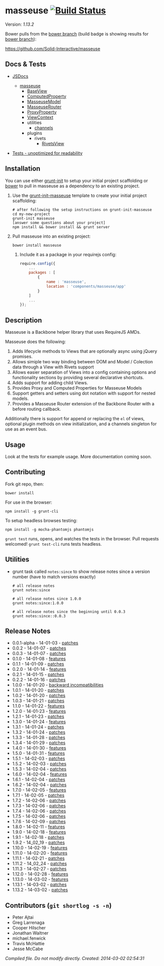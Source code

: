 # masseuse [![Build Status](https://travis-ci.org/Solid-Interactive/masseuse.png?branch=bower)](https://travis-ci.org/Solid-Interactive/masseuse)

Version: _1.13.2_

Bower pulls from the [bower branch](https://github.com/Solid-Interactive/masseuse/tree/bower) (build badge is showing results for [bower branch](https://github.com/Solid-Interactive/masseuse/tree/bower)):

https://github.com/Solid-Interactive/masseuse

## Docs & Tests

* [JSDocs](http://solid-interactive.github.io/masseuse/docs/)
    * [masseuse](http://solid-interactive.github.io/masseuse/docs/masseuse.html)
        * [BaseView](http://solid-interactive.github.io/masseuse/docs/BaseView.html)
        * [ComputedProperty](http://solid-interactive.github.io/masseuse/docs/ComputedProperty.html)
        * [MasseuseModel](http://solid-interactive.github.io/masseuse/docs/MasseuseModel.html)
        * [MasseuseRouter](http://solid-interactive.github.io/masseuse/docs/MasseuseRouter.html)
        * [ProxyProperty](http://solid-interactive.github.io/masseuse/docs/ProxyProperty.html)
        * [ViewContext](http://solid-interactive.github.io/masseuse/docs/ViewContext.html)
        * utilities
            * [channels](http://solid-interactive.github.io/masseuse/docs/channels.html)
        * plugins
            * rivets
                * [RivetsView](http://solid-interactive.github.io/masseuse/docs/RivetsView.html)

* [Tests - unoptimized for readability](http://solid-interactive.github.io/masseuse/tests/)


## Installation

You can use either [grunt-init](http://gruntjs.com/project-scaffolding) to setup your initial project scaffolding or [bower](http://bower.io/) to pull in masseuse as a dependency to an existing project.

   1. Use the [grunt-init-masseuse](https://github.com/Solid-Interactive/grunt-init-masseuse) template to create your  initial project scaffolding:

      ```
      # after following the setup instructions on grunt-init-masseuse
      cd my-new-project
      grunt-init masseuse
      [answer some questions about your project]
      npm install && bower install && grunt server
      ```

   1. Pull masseuse into an existing project:

      ```shell
      bower install masseuse
      ```

      1. Include it as a package in your requirejs config:

         ```javascript
         require.config({
             ...
             packages : [
                 {
                     name : 'masseuse',
                     location : 'components/masseuse/app'
                 }
             ]
             ...
         });
         ```

## Description

Masseuse is a Backbone helper library that uses RequireJS AMDs.

Masseuse does the following:

1. Adds lifecycle methods to Views that are optionally async using jQuery promises.
1. Allows simiple two way binding between DOM and Model / Colection data through a View with Rivets support
1. Allows easier separation of Views into a config containing options and functionality sections by providing several declarative shortcuts.
1. Adds support for adding child Views.
1. Provides Proxy and Computed Properties for Masseuse Models
1. Support getters and setters using dot notation with support for nested models.
1. Provides a Masseuse Router extension of the Backbone Router with a before routing callback.

Additionally there is support for append or replacing the `el` of views, optional plugin methods on view initialization,
and a channels singleton for use as an event bus.

## Usage

Look at the tests for example usage. More documentation coming soon.

## Contributing

Fork git repo, then:

```shell
bower install
```

For use in the browser:

```shell
npm install -g grunt-cli
```

To setup headless browses testing:

```shell
npm install -g mocha-phantomjs phantomjs
```

`grunt test` runs, opens, and watches the tests in the browser. Pull requests welcomed!
`grunt test-cli` runs tests headless.

## Utilities

* grunt task called `notes:since` to show release notes since a version number (have to match versions exactly)

    ```shell
    # all release notes
    grunt notes:since

    # all release notes since 1.0.0
    grunt notes:since:1.0.0

    # all release notes since the beginning until 0.0.3
    grunt notes:since::0.0.3
    ```

## Release Notes

* 0.0.1-alpha - 14-01-03 - [patches](https://github.com/Solid-Interactive/masseuse/tree/master/release_notes/0.0.1-alpha_14-01-03.md)
* 0.0.2 - 14-01-07 - [patches](https://github.com/Solid-Interactive/masseuse/tree/master/release_notes/0.0.2_14-01-07.md)
* 0.0.3 - 14-01-07 - [patches](https://github.com/Solid-Interactive/masseuse/tree/master/release_notes/0.0.3_14-01-07.md)
* 0.1.0 - 14-01-08 - [features](https://github.com/Solid-Interactive/masseuse/tree/master/release_notes/0.1.0_14-01-08.md)
* 0.1.1 - 14-01-09 - [patches](https://github.com/Solid-Interactive/masseuse/tree/master/release_notes/0.1.1_14-01-09.md)
* 0.2.0 - 14-01-14 - [features](https://github.com/Solid-Interactive/masseuse/tree/master/release_notes/0.2.0_14-01-14.md)
* 0.2.1 - 14-01-15 - [patches](https://github.com/Solid-Interactive/masseuse/tree/master/release_notes/0.2.1_14-01-15.md)
* 0.2.2 - 14-01-16 - [patches](https://github.com/Solid-Interactive/masseuse/tree/master/release_notes/0.2.2_14-01-16.md)
* 1.0.0 - 14-01-20 - [backward incompatibilities](https://github.com/Solid-Interactive/masseuse/tree/master/release_notes/1.0.0_14-01-20.md)
* 1.0.1 - 14-01-20 - [patches](https://github.com/Solid-Interactive/masseuse/tree/master/release_notes/1.0.1_14-01-20.md)
* 1.0.2 - 14-01-20 - [patches](https://github.com/Solid-Interactive/masseuse/tree/master/release_notes/1.0.2_14-01-20.md)
* 1.0.3 - 14-01-21 - [patches](https://github.com/Solid-Interactive/masseuse/tree/master/release_notes/1.0.3_14-01-21.md)
* 1.1.0 - 14-01-22 - [features](https://github.com/Solid-Interactive/masseuse/tree/master/release_notes/1.1.0_14-01-22.md)
* 1.2.0 - 14-01-23 - [features](https://github.com/Solid-Interactive/masseuse/tree/master/release_notes/1.2.0_14-01-23.md)
* 1.2.1 - 14-01-23 - [patches](https://github.com/Solid-Interactive/masseuse/tree/master/release_notes/1.2.1_14-01-23.md)
* 1.3.0 - 14-01-24 - [features](https://github.com/Solid-Interactive/masseuse/tree/master/release_notes/1.3.0_14-01-24.md)
* 1.3.1 - 14-01-24 - [patches](https://github.com/Solid-Interactive/masseuse/tree/master/release_notes/1.3.1_14-01-24.md)
* 1.3.2 - 14-01-24 - [patches](https://github.com/Solid-Interactive/masseuse/tree/master/release_notes/1.3.2_14-01-24.md)
* 1.3.3 - 14-01-28 - [patches](https://github.com/Solid-Interactive/masseuse/tree/master/release_notes/1.3.3_14-01-28.md)
* 1.3.4 - 14-01-29 - [patches](https://github.com/Solid-Interactive/masseuse/tree/master/release_notes/1.3.4_14-01-29.md)
* 1.4.0 - 14-01-30 - [features](https://github.com/Solid-Interactive/masseuse/tree/master/release_notes/1.4.0_14-01-30.md)
* 1.5.0 - 14-01-31 - [features](https://github.com/Solid-Interactive/masseuse/tree/master/release_notes/1.5.0_14-01-31.md)
* 1.5.1 - 14-02-03 - [patches](https://github.com/Solid-Interactive/masseuse/tree/master/release_notes/1.5.1_14-02-03.md)
* 1.5.2 - 14-02-03 - [patches](https://github.com/Solid-Interactive/masseuse/tree/master/release_notes/1.5.2_14-02-03.md)
* 1.5.3 - 14-02-04 - [patches](https://github.com/Solid-Interactive/masseuse/tree/master/release_notes/1.5.3_14-02-04.md)
* 1.6.0 - 14-02-04 - [features](https://github.com/Solid-Interactive/masseuse/tree/master/release_notes/1.6.0_14-02-04.md)
* 1.6.1 - 14-02-04 - [patches](https://github.com/Solid-Interactive/masseuse/tree/master/release_notes/1.6.1_14-02-04.md)
* 1.6.2 - 14-02-04 - [patches](https://github.com/Solid-Interactive/masseuse/tree/master/release_notes/1.6.2_14-02-04.md)
* 1.7.0 - 14-02-05 - [features](https://github.com/Solid-Interactive/masseuse/tree/master/release_notes/1.7.0_14-02-05.md)
* 1.7.1 - 14-02-05 - [patches](https://github.com/Solid-Interactive/masseuse/tree/master/release_notes/1.7.1_14-02-05.md)
* 1.7.2 - 14-02-06 - [patches](https://github.com/Solid-Interactive/masseuse/tree/master/release_notes/1.7.2_14-02-06.md)
* 1.7.3 - 14-02-06 - [patches](https://github.com/Solid-Interactive/masseuse/tree/master/release_notes/1.7.3_14-02-06.md)
* 1.7.4 - 14-02-06 - [patches](https://github.com/Solid-Interactive/masseuse/tree/master/release_notes/1.7.4_14-02-06.md)
* 1.7.5 - 14-02-06 - [patches](https://github.com/Solid-Interactive/masseuse/tree/master/release_notes/1.7.5_14-02-06.md)
* 1.7.6 - 14-02-09 - [patches](https://github.com/Solid-Interactive/masseuse/tree/master/release_notes/1.7.6_14-02-09.md)
* 1.8.0 - 14-02-11 - [features](https://github.com/Solid-Interactive/masseuse/tree/master/release_notes/1.8.0_14-02-11.md)
* 1.9.0 - 14-02-18 - [features](https://github.com/Solid-Interactive/masseuse/tree/master/release_notes/1.9.0_14-02-18.md)
* 1.9.1 - 14-02-18 - [patches](https://github.com/Solid-Interactive/masseuse/tree/master/release_notes/1.9.1_14-02-18.md)
* 1.9.2 - 14_02_19 - [patches](https://github.com/Solid-Interactive/masseuse/tree/master/release_notes/1.9.2_14_02_19.md)
* 1.10.0 - 14-02-19 - [features](https://github.com/Solid-Interactive/masseuse/tree/master/release_notes/1.10.0_14-02-19.md)
* 1.11.0 - 14-02-20 - [features](https://github.com/Solid-Interactive/masseuse/tree/master/release_notes/1.11.0_14-02-20.md)
* 1.11.1 - 14-02-21 - [patches](https://github.com/Solid-Interactive/masseuse/tree/master/release_notes/1.11.1_14-02-21.md)
* 1.11.2 - 14_02_24 - [patches](https://github.com/Solid-Interactive/masseuse/tree/master/release_notes/1.11.2_14_02_24.md)
* 1.11.3 - 14-02-27 - [patches](https://github.com/Solid-Interactive/masseuse/tree/master/release_notes/1.11.3_14-02-27.md)
* 1.12.0 - 14-02-28 - [features](https://github.com/Solid-Interactive/masseuse/tree/master/release_notes/1.12.0_14-02-28.md)
* 1.13.0 - 14-03-02 - [features](https://github.com/Solid-Interactive/masseuse/tree/master/release_notes/1.13.0_14-03-02.md)
* 1.13.1 - 14-03-02 - [patches](https://github.com/Solid-Interactive/masseuse/tree/master/release_notes/1.13.1_14-03-02.md)
* 1.13.2 - 14-03-02 - [patches](https://github.com/Solid-Interactive/masseuse/tree/master/release_notes/1.13.2_14-03-02.md)


## Contributors (`git shortlog -s -n`)

* Peter Ajtai
* Greg Larrenaga
* Cooper Hilscher
* Jonathan Waltner
* michael.fenwick
* Travis McHattie
* Jesse McCabe


_Compiled file. Do not modify directly. Created: 2014-03-02 02:54:31_
